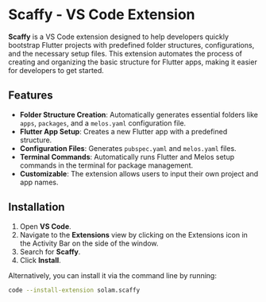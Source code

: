 # Scaffy - VS Code Extension

**Scaffy** is a VS Code extension designed to help developers quickly bootstrap Flutter projects with predefined folder structures, configurations, and the necessary setup files. This extension automates the process of creating and organizing the basic structure for Flutter apps, making it easier for developers to get started.

## Features

- **Folder Structure Creation**: Automatically generates essential folders like `apps`, `packages`, and a `melos.yaml` configuration file.
- **Flutter App Setup**: Creates a new Flutter app with a predefined structure.
- **Configuration Files**: Generates `pubspec.yaml` and `melos.yaml` files.
- **Terminal Commands**: Automatically runs Flutter and Melos setup commands in the terminal for package management.
- **Customizable**: The extension allows users to input their own project and app names.

## Installation

1. Open **VS Code**.
2. Navigate to the **Extensions** view by clicking on the Extensions icon in the Activity Bar on the side of the window.
3. Search for **Scaffy**.
4. Click **Install**.

Alternatively, you can install it via the command line by running:
```bash
code --install-extension solam.scaffy
